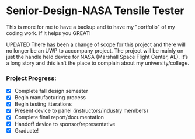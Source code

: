 # Senior-Design-NASA Tensile Tester

This is more for me to have a backup and to have my "portfolio" of my coding work. If it helps you GREAT!

UPDATED
There has been a change of scope for this project and there will no longer be an UWP to accompany project. The project will be mainly on 
just the handle held device for NASA (Marshall Space Flight Center, AL). It’s a long story and this isn’t the place to complain about my 
university/college.

### Project Progress:
- [X] Complete fall design semester
- [X] Begin manufacturing process
- [X] Begin testing itterations
- [X] Present device to panel (instructors/industry members)
- [X] Complete final report/documentation
- [X] Handoff device to sponsor/representative
- [X] Graduate!
